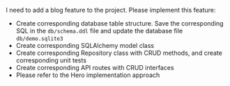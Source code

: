 I need to add a blog feature to the project. Please implement this feature:

- Create corresponding database table structure. Save the corresponding SQL in the `db/schema.ddl` file and update the database file `db/demo.sqlite3`
- Create corresponding SQLAlchemy model class
- Create corresponding Repository class with CRUD methods, and create corresponding unit tests
- Create corresponding API routes with CRUD interfaces
- Please refer to the Hero implementation approach


